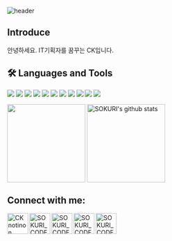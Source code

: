 ![header](https://capsule-render.vercel.app/api?type=waving&color=gradient&height=250&section=header&text=CK_CODE&fontSize=90)

## Introduce
안녕하세요. IT기획자를 꿈꾸는 CK입니다.

## 🛠 Languages and Tools

<img src="https://img.shields.io/badge/CSS3-1572B6?style=flat-square&logo=CSS3&logoColor=white"/> </t>
<img src="https://img.shields.io/badge/HTML5-E34F26?style=flat-square&logo=HTML5&logoColor=white"/> 
<img src="https://img.shields.io/badge/JavaScript-F7DF1E?style=flat-square&logo=JavaScript&logoColor=white"/>
<img src="https://img.shields.io/badge/Go-00ADD8?style=flat-square&logo=Go&logoColor=white"/>
<img src="https://img.shields.io/badge/Python-3776AB?style=flat-square&logo=Python&logoColor=white"/>
<img src="https://img.shields.io/badge/.NET-512BD4.svg?&style=for-the-badge&logo=.NET&logoColor=white"/>
<img src="https://img.shields.io/badge/spring-%236DB33F.svg?&style=for-the-badge&logo=spring&logoColor=white"/>
<img src="https://img.shields.io/badge/eclipse%20ide-%232C2255.svg?&style=for-the-badge&logo=eclipse%20ide&logoColor=white"/>
<img src="https://img.shields.io/badge/microsoft%20sql%20server-%23CC2927.svg?&style=for-the-badge&logo=microsoft%20sql%20server&logoColor=white"/>
<img src="https://img.shields.io/badge/mysql-%234479A1.svg?&style=for-the-badge&logo=mysql&logoColor=white"/>
<img src="https://img.shields.io/badge/figma-%23F24E1E.svg?&style=for-the-badge&logo=figma&logoColor=white"/>

<a href="https://github.com/Changkyu22"><img align="center" style="height:180px" src="https://github-readme-stats.vercel.app/api/top-langs/?username=Changkyu22&layout=compact&theme=nord&hide_border=true" /></a> 
<a href="https://github.com/Changkyu22"><img align="center" style="height:180px" src="https://github-readme-stats.vercel.app/api?username=Changkyu22&show_icons=true&include_all_commits=true&theme=nord&hide_border=true" alt="SOKURI's github stats" /></a>


## Connect with me:

[<img align="left" alt="CK notinon" width="48px" src="https://img.icons8.com/?size=100&id=KyMSnxjEVwCr&format=png&color=000000/notion.png" />][website]
[<img align="left" alt="SOKURI_CODE | YouTube" width="48px" src="https://img.icons8.com/color/48/000000/youtube-play.png" />][youtube]
[<img align="left" alt="SOKURI_CODE | Twitter" width="48px" src="https://img.icons8.com/color/48/000000/twitter-squared.png" />][twitter]
[<img align="left" alt="SOKURI_CODE | LinkedIn" width="48px" src="https://img.icons8.com/color/48/000000/linkedin.png" />][linkedin]
[<img align="left" alt="SOKURI_CODE | Instagram" width="48px" src="https://img.icons8.com/color/48/000000/instagram-new--v2.png" />][instagram]

[website]: https://www.notion.so/Hi-I-m-CK-293489d7dadc4c0f889df58e2d36f8f8
[twitter]: https://twitter.com/
[youtube]: https://youtube.com/
[linkedin]: https://linkedin.com/in/
[instagram]: https://instagram.com/_sokuri
